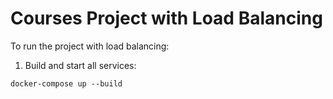 # Courses Project with Load Balancing

To run the project with load balancing:

1. Build and start all services:

```
docker-compose up --build
```
